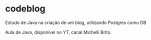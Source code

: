 # codeblog
Estudo de Java na criação de um blog, utilizando Postgres como DB

Aula de Java, disponível no YT, canal Michelli Brito.

